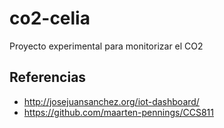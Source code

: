 # co2-celia

Proyecto experimental para monitorizar el CO2

## Referencias

- http://josejuansanchez.org/iot-dashboard/
- https://github.com/maarten-pennings/CCS811
